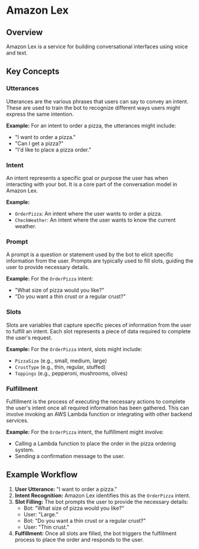 # Amazon Lex

## Overview

Amazon Lex is a service for building conversational interfaces using voice and text.

## Key Concepts

### Utterances
Utterances are the various phrases that users can say to convey an intent. These are used to train the bot to recognize different ways users might express the same intention.

**Example:**
For an intent to order a pizza, the utterances might include:
- "I want to order a pizza."
- "Can I get a pizza?"
- "I'd like to place a pizza order."

### Intent
An intent represents a specific goal or purpose the user has when interacting with your bot. It is a core part of the conversation model in Amazon Lex.

**Example:**
- `OrderPizza`: An intent where the user wants to order a pizza.
- `CheckWeather`: An intent where the user wants to know the current weather.

### Prompt
A prompt is a question or statement used by the bot to elicit specific information from the user. Prompts are typically used to fill slots, guiding the user to provide necessary details.

**Example:**
For the `OrderPizza` intent:
- "What size of pizza would you like?"
- "Do you want a thin crust or a regular crust?"

### Slots
Slots are variables that capture specific pieces of information from the user to fulfill an intent. Each slot represents a piece of data required to complete the user's request.

**Example:**
For the `OrderPizza` intent, slots might include:
- `PizzaSize` (e.g., small, medium, large)
- `CrustType` (e.g., thin, regular, stuffed)
- `Toppings` (e.g., pepperoni, mushrooms, olives)

### Fulfillment
Fulfillment is the process of executing the necessary actions to complete the user's intent once all required information has been gathered. This can involve invoking an AWS Lambda function or integrating with other backend services.

**Example:**
For the `OrderPizza` intent, the fulfillment might involve:
- Calling a Lambda function to place the order in the pizza ordering system.
- Sending a confirmation message to the user.

## Example Workflow

1. **User Utterance:** "I want to order a pizza."
2. **Intent Recognition:** Amazon Lex identifies this as the `OrderPizza` intent.
3. **Slot Filling:** The bot prompts the user to provide the necessary details:
   - Bot: "What size of pizza would you like?"
   - User: "Large."
   - Bot: "Do you want a thin crust or a regular crust?"
   - User: "Thin crust."
4. **Fulfillment:** Once all slots are filled, the bot triggers the fulfillment process to place the order and responds to the user.

